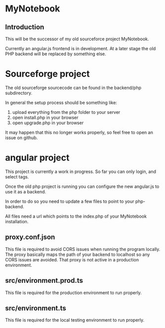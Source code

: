 # MyNotebook

## Introduction
This will be the successor of my old sourceforce project MyNotebook.

Currently an angular.js frontend is in development. At a later stage the old PHP backend will be replaced 
by something else.

# Sourceforge project
The old sourceforge sourcecode can be found in the backend/php subdirectory.

In general the setup process should be something like:
1. upload everything from the php folder to your server
2. open install.php in your browser
3. open upgrade.php in your browser

It may happen that this no longer works properly, so feel free to open an issue on github.

# angular project
This project is currently a work in progress. So far you can only login, and select tags.

Once the old php project is running you can configure the new angular.js to use it as a backend.

In order to do so you need to update a few files to point to your php-backend.

All files need a url which points to the index.php of your MyNotebook installation.

## proxy.conf.json
This file is required to avoid CORS issues when running the program locally. The proxy basically maps the path of 
your backend to localhost so any CORS issues are avoided. That proxy is not active in a production environment.

## src/environment.prod.ts
This file is required for the production environment to run properly.

## src/environment.ts
This file is required for the local testing environment to run properly.

